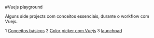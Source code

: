 #Vuejs playground 

Alguns side projects com conceitos essenciais, durante o workflow com Vuejs.

1 [Conceitos básicos](basics/)
2 [Color picker com Vuejs](colorPicker/)
3 [launchpad](launchpad/)

